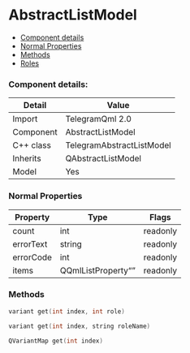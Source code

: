 # AbstractListModel

 * [Component details](#component-details)
 * [Normal Properties](#normal-properties)
 * [Methods](#methods)
 * [Roles](#roles)


### Component details:

|Detail|Value|
|------|-----|
|Import|TelegramQml 2.0|
|Component|AbstractListModel|
|C++ class|TelegramAbstractListModel|
|Inherits|QAbstractListModel|
|Model|Yes|



### Normal Properties

|Property|Type|Flags|
|--------|----|-----|
|count|int|readonly|
|errorText|string|readonly|
|errorCode|int|readonly|
|items|QQmlListProperty<Q>|readonly|



### Methods

```c++
variant get(int index, int role)
```

```c++
variant get(int index, string roleName)
```

```c++
QVariantMap get(int index)
```




